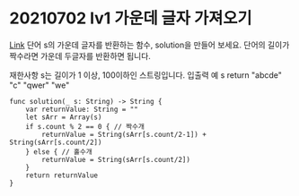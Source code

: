 # 20210702 lv1 가운데 글자 가져오기
[Link](https://programmers.co.kr/learn/courses/30/lessons/12903)
단어 s의 가운데 글자를 반환하는 함수, solution을 만들어 보세요. 단어의 길이가 짝수라면 가운데 두글자를 반환하면 됩니다.

재한사항
s는 길이가 1 이상, 100이하인 스트링입니다.
입출력 예
s    return
"abcde"    "c"
"qwer"    "we"

```
func solution(_ s: String) -> String {
    var returnValue: String = ""
    let sArr = Array(s)
    if s.count % 2 == 0 { // 짝수개
        returnValue = String(sArr[s.count/2-1]) + String(sArr[s.count/2])
    } else { // 홀수개
        returnValue = String(sArr[s.count/2])
    }
    return returnValue
}
```
